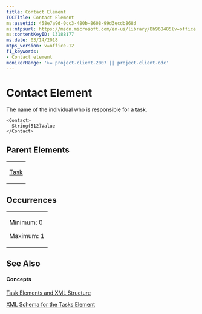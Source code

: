 ```yaml
---
title: Contact Element
TOCTitle: Contact Element
ms:assetid: 458e7a9d-0cc3-480b-8608-99d3ecdb868d
ms:mtpsurl: https://msdn.microsoft.com/en-us/library/Bb968485(v=office.12)
ms:contentKeyID: 13188177
ms.date: 03/14/2018
mtps_version: v=office.12
f1_keywords:
- Contact element
monikerRange: '>= project-client-2007 || project-client-odc'
---
```


# Contact Element




The name of the individual who is responsible for a task.

    <Contact>
      String(512)Value
    </Contact>

## Parent Elements

<table>
<colgroup>
<col style="width: 100%" />
</colgroup>
<tbody>
<tr class="odd">
<td><p><a href="task-element.md">Task</a></p></td>
</tr>
</tbody>
</table>

## Occurrences

<table>
<colgroup>
<col style="width: 100%" />
</colgroup>
<tbody>
<tr class="odd">
<td><p>Minimum: 0</p>
<p>Maximum: 1</p></td>
</tr>
</tbody>
</table>

## See Also

#### Concepts

[Task Elements and XML Structure](task-elements-and-xml-structure.md)

[XML Schema for the Tasks Element](xml-schema-for-the-tasks-element.md)

